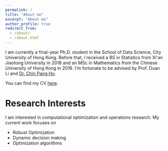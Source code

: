 ```yaml
---
permalink: /
title: "About me"
excerpt: "About me"
author_profile: true
redirect_from: 
  - /about/
  - /about.html
---
```


I am currently a final-year Ph.D. student in the School of Data Science, City University of Hong Kong. Before that, I received a BS in Statistics from Xi'an Jiaotong University in 2018 and an MSc in Mathematics from the Chinese University of Hong Kong in 2019. I'm fortunate to be advised by Prof. Duan Li and [Dr. Chin Pang Ho](https://sites.google.com/view/clint-chin-pang-ho/home). 

You can find my CV [here](../assets/Curriculum_Vitae.pdf).

Research Interests
======
I am interested in computational optimization and operations research. My current work focuses on 
- Robust Optimization
- Dynamic decision making
- Optimization algorithms
